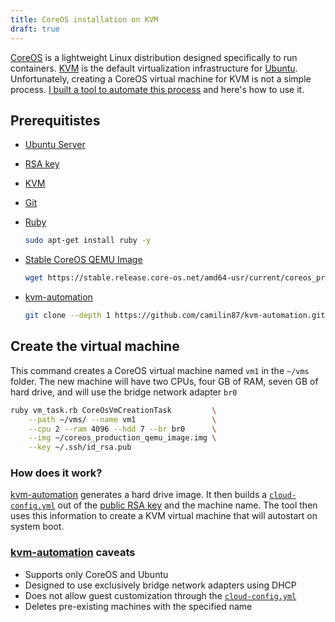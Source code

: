 ```yaml
---
title: CoreOS installation on KVM
draft: true
---
```


[CoreOS](https://coreos.com/) is a lightweight Linux distribution designed specifically to run containers. [KVM](https://en.wikipedia.org/wiki/Kernel-based_Virtual_Machine) is the default virtualization infrastructure for [Ubuntu](https://www.ubuntu.com/). Unfortunately, creating a CoreOS virtual machine for KVM is not a simple process. [I built a tool to automate this process](https://github.com/camilin87/kvm-automation) and here's how to use it.  

## Prerequitistes  
- [Ubuntu Server](https://wiki.ubuntu.com/XenialXerus/ReleaseNotes?_ga=1.8579765.1603762589.1484423368/)  
- [RSA key](https://www.tddapps.com/2017/01/15/how-to-use-your-keybase-key-for-ssh/)  
- [KVM](https://www.cyberciti.biz/faq/installing-kvm-on-ubuntu-16-04-lts-server/)  
- [Git](https://www.tddapps.com/2015/06/24/Git-Workflow/)  
- [Ruby](https://www.ruby-lang.org/en/)  
    ```bash
    sudo apt-get install ruby -y
    ```

- [Stable CoreOS QEMU Image](https://coreos.com/os/docs/latest/booting-with-qemu.html)  
    ```bash
    wget https://stable.release.core-os.net/amd64-usr/current/coreos_production_qemu_image.img.bz2 && bzip2 -d coreos_production_qemu_image.img.bz2
    ```

- [kvm-automation](https://github.com/camilin87/kvm-automation)  
    ```bash
    git clone --depth 1 https://github.com/camilin87/kvm-automation.git && cd kvm-automation
    ```

## Create the virtual machine  

This command creates a CoreOS virtual machine named `vm1` in the `~/vms` folder. The new machine will have two CPUs, four GB of RAM, seven GB of hard drive, and will use the bridge network adapter `br0`  

```bash
ruby vm_task.rb CoreOsVmCreationTask         \
    --path ~/vms/ --name vm1                 \
    --cpu 2 --ram 4096 --hdd 7 --br br0      \
    --img ~/coreos_production_qemu_image.img \
    --key ~/.ssh/id_rsa.pub
```

### How does it work?  
[kvm-automation](https://github.com/camilin87/kvm-automation) generates a hard drive image. It then builds a [`cloud-config.yml`](https://coreos.com/os/docs/latest/cloud-config.html) out of the [public RSA key](https://www.tddapps.com/2017/01/15/how-to-use-your-keybase-key-for-ssh/) and the machine name. The tool then uses this information to create a KVM virtual machine that will autostart on system boot.  

### [kvm-automation](https://github.com/camilin87/kvm-automation) caveats  
- Supports only CoreOS and Ubuntu  
- Designed to use exclusively bridge network adapters using DHCP  
- Does not allow guest customization through the [`cloud-config.yml`](https://coreos.com/os/docs/latest/cloud-config.html)  
- Deletes pre-existing machines with the specified name  
